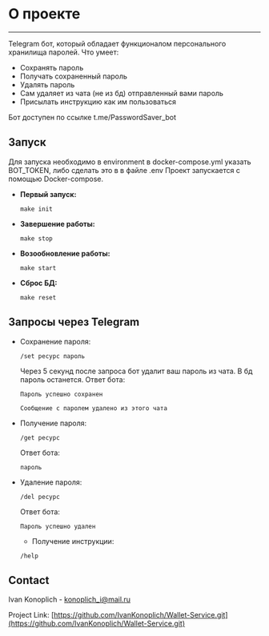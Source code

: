 # О проекте
___
Telegram бот, который обладает функционалом персонального хранилища паролей. 
Что умеет:
* Сохранять пароль
* Получать сохраненный пароль
* Удалять пароль
* Сам удаляет из чата (не из бд) отправленный вами пароль
* Присылать инструкцию как им пользоваться

Бот доступен по ссылке t.me/PasswordSaver_bot
## Запуск
Для запуска необходимо в environment в docker-compose.yml указать BOT_TOKEN, либо сделать это в в файле .env 
Проект запускается с помощью Docker-compose. 

  * **Первый запуск:**
    ```
    make init
    ```
  * **Завершение работы:**
    ```
    make stop
    ```
  * **Возообновление работы:**
    ```
    make start
    ```
  * **Сброс БД:**
    ```
    make reset
    ```

## Запросы через Telegram
* Сохранение пароля:
  ```
  /set ресурс пароль
  ```
  Через 5 секунд после запроса бот удалит ваш пароль из чата. В бд пароль останется.
  Ответ бота:
  ```
  Пароль успешно сохранен
    ```
    ```
  Сообщение с паролем удалено из этого чата
    ```
* Получение пароля:
  ```
  /get ресурс 
  ```
  Ответ бота:
  ```
  пароль
    ```
* Удаление пароля:
  ```
  /del ресурс 
  ```
  Ответ бота:
  ```
  Пароль успешно удален
    ```
    * Получение инструкции:
  ```
  /help 
  ```

## Contact

Ivan Konoplich - konoplich_i@mail.ru

Project Link: [https://github.com/IvanKonoplich/Wallet-Service.git](https://github.com/IvanKonoplich/Wallet-Service.git)

